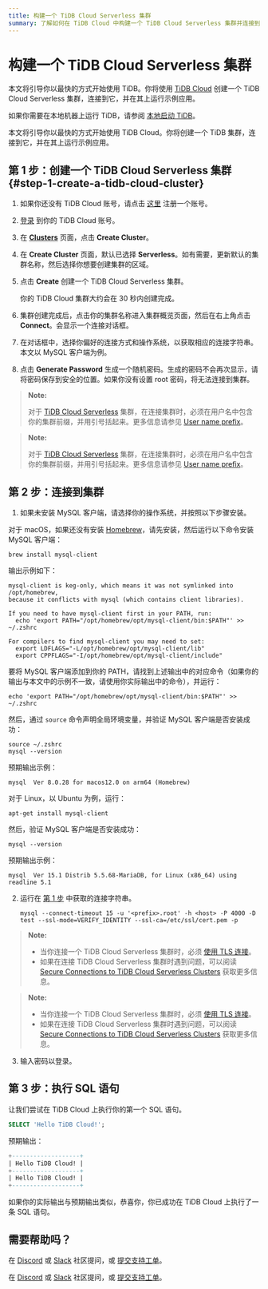 ```yaml
---
title: 构建一个 TiDB Cloud Serverless 集群
summary: 了解如何在 TiDB Cloud 中构建一个 TiDB Cloud Serverless 集群并连接到它。
---
```


<!-- markdownlint-disable MD029 -->

# 构建一个 TiDB Cloud Serverless 集群

<CustomContent platform="tidb">

本文将引导你以最快的方式开始使用 TiDB。你将使用 [TiDB Cloud](https://www.pingcap.com/tidb-cloud) 创建一个 TiDB Cloud Serverless 集群，连接到它，并在其上运行示例应用。

如果你需要在本地机器上运行 TiDB，请参阅 [本地启动 TiDB](/quick-start-with-tidb.md)。

</CustomContent>

<CustomContent platform="tidb-cloud">

本文将引导你以最快的方式开始使用 TiDB Cloud。你将创建一个 TiDB 集群，连接到它，并在其上运行示例应用。

</CustomContent>

## 第 1 步：创建一个 TiDB Cloud Serverless 集群 {#step-1-create-a-tidb-cloud-cluster}

1. 如果你还没有 TiDB Cloud 账号，请点击 [这里](https://tidbcloud.com/free-trial) 注册一个账号。

2. [登录](https://tidbcloud.com/) 到你的 TiDB Cloud 账号。

3. 在 [**Clusters**](https://tidbcloud.com/console/clusters) 页面，点击 **Create Cluster**。

4. 在 **Create Cluster** 页面，默认已选择 **Serverless**。如有需要，更新默认的集群名称，然后选择你想要创建集群的区域。

5. 点击 **Create** 创建一个 TiDB Cloud Serverless 集群。

    你的 TiDB Cloud 集群大约会在 30 秒内创建完成。

6. 集群创建完成后，点击你的集群名称进入集群概览页面，然后在右上角点击 **Connect**。会显示一个连接对话框。

7. 在对话框中，选择你偏好的连接方式和操作系统，以获取相应的连接字符串。本文以 MySQL 客户端为例。

8. 点击 **Generate Password** 生成一个随机密码。生成的密码不会再次显示，请将密码保存到安全的位置。如果你没有设置 root 密码，将无法连接到集群。

<CustomContent platform="tidb">

> **Note:**
>
> 对于 [TiDB Cloud Serverless](https://docs.pingcap.com/tidbcloud/select-cluster-tier#tidb-cloud-serverless) 集群，在连接集群时，必须在用户名中包含你的集群前缀，并用引号括起来。更多信息请参见 [User name prefix](https://docs.pingcap.com/tidbcloud/select-cluster-tier#user-name-prefix)。

</CustomContent>

<CustomContent platform="tidb-cloud">

> **Note:**
>
> 对于 [TiDB Cloud Serverless](https://docs.pingcap.com/tidbcloud/select-cluster-tier#tidb-cloud-serverless) 集群，在连接集群时，必须在用户名中包含你的集群前缀，并用引号括起来。更多信息请参见 [User name prefix](/tidb-cloud/select-cluster-tier.md#user-name-prefix)。

</CustomContent>

## 第 2 步：连接到集群

1. 如果未安装 MySQL 客户端，请选择你的操作系统，并按照以下步骤安装。

<SimpleTab>

<div label="macOS">

对于 macOS，如果还没有安装 [Homebrew](https://brew.sh/index)，请先安装，然后运行以下命令安装 MySQL 客户端：

```shell
brew install mysql-client
```

输出示例如下：

```
mysql-client is keg-only, which means it was not symlinked into /opt/homebrew,
because it conflicts with mysql (which contains client libraries).

If you need to have mysql-client first in your PATH, run:
  echo 'export PATH="/opt/homebrew/opt/mysql-client/bin:$PATH"' >> ~/.zshrc

For compilers to find mysql-client you may need to set:
  export LDFLAGS="-L/opt/homebrew/opt/mysql-client/lib"
  export CPPFLAGS="-I/opt/homebrew/opt/mysql-client/include"
```

要将 MySQL 客户端添加到你的 PATH，请找到上述输出中的对应命令（如果你的输出与本文中的示例不一致，请使用你实际输出中的命令），并运行：

```shell
echo 'export PATH="/opt/homebrew/opt/mysql-client/bin:$PATH"' >> ~/.zshrc
```

然后，通过 `source` 命令声明全局环境变量，并验证 MySQL 客户端是否安装成功：

```shell
source ~/.zshrc
mysql --version
```

预期输出示例：

```
mysql  Ver 8.0.28 for macos12.0 on arm64 (Homebrew)
```

</div>

<div label="Linux">

对于 Linux，以 Ubuntu 为例，运行：

```shell
apt-get install mysql-client
```

然后，验证 MySQL 客户端是否安装成功：

```shell
mysql --version
```

预期输出示例：

```
mysql  Ver 15.1 Distrib 5.5.68-MariaDB, for Linux (x86_64) using readline 5.1
```

</div>

</SimpleTab>

2. 运行在 [第 1 步](#step-1-create-a-tidb-cloud-cluster) 中获取的连接字符串。

    
    ```shell
    mysql --connect-timeout 15 -u '<prefix>.root' -h <host> -P 4000 -D test --ssl-mode=VERIFY_IDENTITY --ssl-ca=/etc/ssl/cert.pem -p
    ```

<CustomContent platform="tidb">

> **Note:**
>
> - 当你连接一个 TiDB Cloud Serverless 集群时，必须 [使用 TLS 连接](https://docs.pingcap.com/tidbcloud/secure-connections-to-serverless-clusters)。
> - 如果在连接 TiDB Cloud Serverless 集群时遇到问题，可以阅读 [Secure Connections to TiDB Cloud Serverless Clusters](https://docs.pingcap.com/tidbcloud/secure-connections-to-serverless-clusters) 获取更多信息。

</CustomContent>

<CustomContent platform="tidb-cloud">

> **Note:**
>
> - 当你连接一个 TiDB Cloud Serverless 集群时，必须 [使用 TLS 连接](/tidb-cloud/secure-connections-to-serverless-clusters.md)。
> - 如果在连接 TiDB Cloud Serverless 集群时遇到问题，可以阅读 [Secure Connections to TiDB Cloud Serverless Clusters](/tidb-cloud/secure-connections-to-serverless-clusters.md) 获取更多信息。

</CustomContent>

3. 输入密码以登录。

## 第 3 步：执行 SQL 语句

让我们尝试在 TiDB Cloud 上执行你的第一个 SQL 语句。

```sql
SELECT 'Hello TiDB Cloud!';
```

预期输出：

```sql
+-------------------+
| Hello TiDB Cloud! |
+-------------------+
| Hello TiDB Cloud! |
+-------------------+
```

如果你的实际输出与预期输出类似，恭喜你，你已成功在 TiDB Cloud 上执行了一条 SQL 语句。

## 需要帮助吗？

<CustomContent platform="tidb">

在 [Discord](https://discord.gg/DQZ2dy3cuc?utm_source=doc) 或 [Slack](https://slack.tidb.io/invite?team=tidb-community&channel=everyone&ref=pingcap-docs) 社区提问，或 [提交支持工单](/support.md)。

</CustomContent>

<CustomContent platform="tidb-cloud">

在 [Discord](https://discord.gg/DQZ2dy3cuc?utm_source=doc) 或 [Slack](https://slack.tidb.io/invite?team=tidb-community&channel=everyone&ref=pingcap-docs) 社区提问，或 [提交支持工单](https://tidb.support.pingcap.com/)。

</CustomContent>